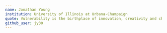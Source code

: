 ```yaml
---
name: Jonathan Young
institution: University of Illinois at Urbana-Champaign
quote: Vulnerability is the birthplace of innovation, creativity and change. - Brené Brown
github_user: jy30
---
```

